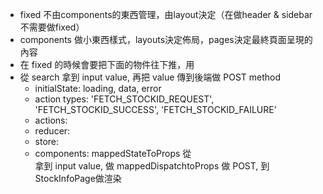 * fixed 不由components的東西管理，由layout決定（在做header & sidebar 不需要做fixed）
* components 做小東西樣式，layouts決定佈局，pages決定最終頁面呈現的內容
* 在 fixed 的時候會要把下面的物件往下推，用 <ClearFix />
* 從 search 拿到 input value, 再把 value 傳到後端做 POST method
    - initialState: loading, data, error
    - action types: 'FETCH_STOCKID_REQUEST', 'FETCH_STOCKID_SUCCESS', 'FETCH_STOCKID_FAILURE'
    - actions: 
    - reducer: 
    - store: 
    - components: mappedStateToProps 從<Search />拿到 input value, 做 mappedDispatchtoProps 做 POST, 到 StockInfoPage做渲染